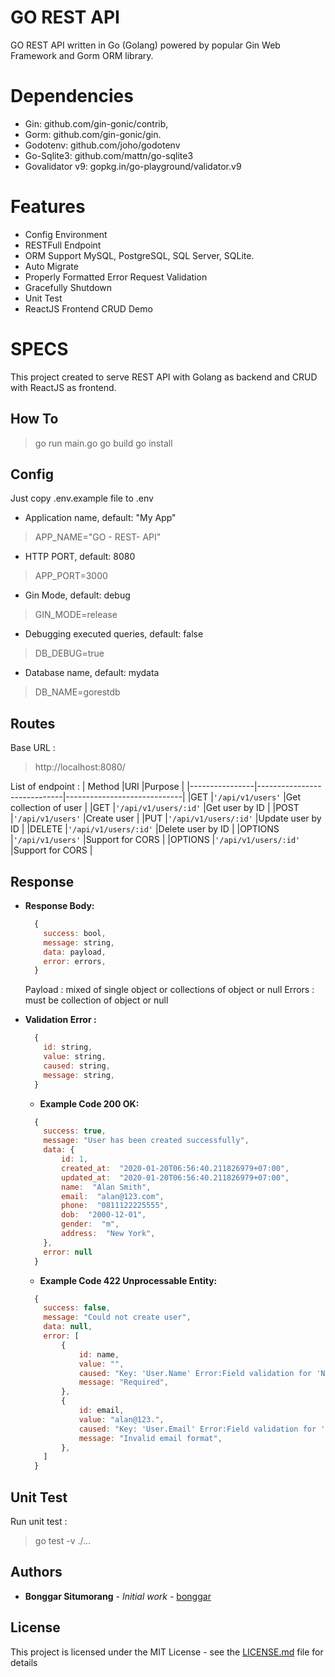 # GO REST API

GO REST API written in Go (Golang) powered by popular Gin Web Framework and Gorm ORM library.


# Dependencies

- Gin: github.com/gin-gonic/contrib,
- Gorm: github.com/gin-gonic/gin.
- Godotenv: github.com/joho/godotenv
- Go-Sqlite3: github.com/mattn/go-sqlite3
- Govalidator v9: gopkg.in/go-playground/validator.v9


# Features
- Config Environment
- RESTFull Endpoint
- ORM Support MySQL, PostgreSQL, SQL Server, SQLite.
- Auto Migrate
- Properly Formatted Error Request Validation
- Gracefully Shutdown
- Unit Test
- ReactJS Frontend CRUD Demo

# SPECS

This project created to serve REST API with Golang as backend and CRUD with ReactJS as frontend.

## How To

> go run main.go
> go build
> go install

## Config

Just copy .env.example file to .env
- Application name, default: "My App"
> APP_NAME="GO - REST- API"
- HTTP PORT, default: 8080
> APP_PORT=3000
- Gin Mode, default: debug
> GIN_MODE=release
- Debugging executed queries, default: false
> DB_DEBUG=true
- Database name, default: mydata
> DB_NAME=gorestdb

## Routes

Base URL :
> http://localhost:8080/

List of endpoint :
| Method         |URI                          |Purpose                         |
|----------------|-----------------------------|-----------------------------|
|GET             |`'/api/v1/users'`            |Get collection of user       |
|GET             |`'/api/v1/users/:id'`        |Get user by ID               |
|POST            |`'/api/v1/users'`            |Create user                  |
|PUT             |`'/api/v1/users/:id'`        |Update user by ID            |
|DELETE          |`'/api/v1/users/:id'`        |Delete user by ID            |
|OPTIONS         |`'/api/v1/users'`            |Support for CORS             |
|OPTIONS         |`'/api/v1/users/:id'`        |Support for CORS             |

## Response

* **Response Body:**

  ```javascript
    {
      success: bool,
      message: string,
      data: payload,
      error: errors,
    }
  ```
 
	 Payload : mixed of single object or collections of object or null
 	 Errors : must be collection of object or null
 	 
* **Validation Error :**

  ```javascript
    {
      id: string,
      value: string,
      caused: string,
      message: string,
    }
  ```
  
  * **Example Code 200 OK:**

  ```javascript
    {
      success: true,
      message: "User has been created successfully",
      data: {
	      id: 1,
	      created_at:  "2020-01-20T06:56:40.211826979+07:00",
	      updated_at:  "2020-01-20T06:56:40.211826979+07:00",
	      name:  "Alan Smith",
	      email:  "alan@123.com",
	      phone:  "0811122225555",
	      dob:  "2000-12-01",
	      gender:  "m",
	      address:  "New York",
      },
      error: null
    }
  ```


	* **Example Code 422 Unprocessable Entity:**

  ```javascript
    {
      success: false,
      message: "Could not create user",
      data: null,
      error: [
	      {
		      id: name,
		      value: "",
		      caused: "Key: 'User.Name' Error:Field validation for 'Name' failed on the 'required' tag",
		      message: "Required",
	      },
	      {
		      id: email,
		      value: "alan@123.",
		      caused: "Key: 'User.Email' Error:Field validation for 'Email' failed on the 'email' tag" tag",
		      message: "Invalid email format",
	      },
      ]
    }
  ```



## Unit Test

Run unit test :
> go test -v ./...


## Authors

* **Bonggar Situmorang** - *Initial work* - [bonggar](https://github.com/bonggar)

## License

This project is licensed under the MIT License - see the [LICENSE.md](LICENSE.md) file for details

